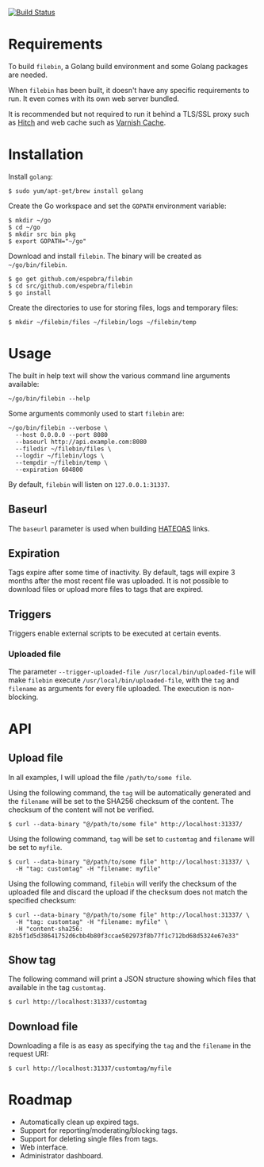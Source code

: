 [![Build Status](https://travis-ci.org/espebra/filebin.svg)](https://travis-ci.org/espebra/filebin)

# Requirements

To build ``filebin``, a Golang build environment and some Golang packages are needed.

When ``filebin`` has been built, it doesn't have any specific requirements to run. It even comes with its own web server bundled.

It is recommended but not required to run it behind a TLS/SSL proxy such as [Hitch](http://hitch-tls.org/) and web cache such as [Varnish Cache](https://www.varnish-cache.org/).

# Installation

Install ``golang``:

```
$ sudo yum/apt-get/brew install golang
```

Create the Go workspace and set the ``GOPATH`` environment variable:

```
$ mkdir ~/go
$ cd ~/go
$ mkdir src bin pkg
$ export GOPATH="~/go"
```

Download and install ``filebin``. The binary will be created as ``~/go/bin/filebin``.

```
$ go get github.com/espebra/filebin
$ cd src/github.com/espebra/filebin
$ go install
```

Create the directories to use for storing files, logs and temporary files:

```
$ mkdir ~/filebin/files ~/filebin/logs ~/filebin/temp
```

# Usage

The built in help text will show the various command line arguments available:

```
~/go/bin/filebin --help
```

Some arguments commonly used to start ``filebin`` are:

```
~/go/bin/filebin --verbose \
  --host 0.0.0.0 --port 8080
  --baseurl http://api.example.com:8080
  --filedir ~/filebin/files \
  --logdir ~/filebin/logs \
  --tempdir ~/filebin/temp \
  --expiration 604800
```

By default, ``filebin`` will listen on ``127.0.0.1:31337``.

## Baseurl

The ``baseurl`` parameter is used when building [HATEOAS](https://en.wikipedia.org/wiki/HATEOAS) links.

## Expiration

Tags expire after some time of inactivity. By default, tags will expire 3 months after the most recent file was uploaded. It is not possible to download files or upload more files to tags that are expired.

## Triggers

Triggers enable external scripts to be executed at certain events.

### Uploaded file

The parameter ``--trigger-uploaded-file /usr/local/bin/uploaded-file`` will make ``filebin`` execute ``/usr/local/bin/uploaded-file``, with the ``tag`` and ``filename`` as arguments for every file uploaded. The execution is non-blocking.

# API

## Upload file

In all examples, I will upload the file ``/path/to/some file``.

Using the following command, the ``tag`` will be automatically generated and the ``filename`` will be set to the SHA256 checksum of the content. The checksum of the content will not be verified.

```
$ curl --data-binary "@/path/to/some file" http://localhost:31337/
```

Using the following command, ``tag`` will be set to ``customtag`` and ``filename`` will be set to ``myfile``.

```
$ curl --data-binary "@/path/to/some file" http://localhost:31337/ \
  -H "tag: customtag" -H "filename: myfile"
```

Using the following command, ``filebin`` will verify the checksum of the uploaded file and discard the upload if the checksum does not match the specified checksum:

```
$ curl --data-binary "@/path/to/some file" http://localhost:31337/ \
  -H "tag: customtag" -H "filename: myfile" \
  -H "content-sha256: 82b5f1d5d38641752d6cbb4b80f3ccae502973f8b77f1c712bd68d5324e67e33"
```

## Show tag

The following command will print a JSON structure showing which files that available in the tag ``customtag``.

```
$ curl http://localhost:31337/customtag
```

## Download file

Downloading a file is as easy as specifying the ``tag`` and the ``filename`` in the request URI:

```
$ curl http://localhost:31337/customtag/myfile
```

# Roadmap

* Automatically clean up expired tags.
* Support for reporting/moderating/blocking tags.
* Support for deleting single files from tags.
* Web interface.
* Administrator dashboard.

